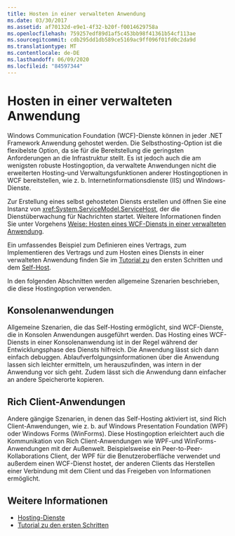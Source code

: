 ```yaml
---
title: Hosten in einer verwalteten Anwendung
ms.date: 03/30/2017
ms.assetid: af70132d-e9e1-4f32-b20f-f0014629758a
ms.openlocfilehash: 759257edf89d1af5c453bb98f41361b54cf113ae
ms.sourcegitcommit: cdb295dd1db589ce5169ac9ff096f01fd0c2da9d
ms.translationtype: MT
ms.contentlocale: de-DE
ms.lasthandoff: 06/09/2020
ms.locfileid: "84597344"
---
```

# <a name="hosting-in-a-managed-application"></a>Hosten in einer verwalteten Anwendung
Windows Communication Foundation (WCF)-Dienste können in jeder .NET Framework Anwendung gehostet werden. Die Selbsthosting-Option ist die flexibelste Option, da sie für die Bereitstellung die geringsten Anforderungen an die Infrastruktur stellt. Es ist jedoch auch die am wenigsten robuste Hostingoption, da verwaltete Anwendungen nicht die erweiterten Hosting-und Verwaltungsfunktionen anderer Hostingoptionen in WCF bereitstellen, wie z. b. Internetinformationsdienste (IIS) und Windows-Dienste.  
  
 Zur Erstellung eines selbst gehosteten Diensts erstellen und öffnen Sie eine Instanz von <xref:System.ServiceModel.ServiceHost>, der die Dienstüberwachung für Nachrichten startet. Weitere Informationen finden Sie unter Vorgehens [Weise: Hosten eines WCF-Diensts in einer verwalteten Anwendung](../how-to-host-a-wcf-service-in-a-managed-application.md).  
  
 Ein umfassendes Beispiel zum Definieren eines Vertrags, zum Implementieren des Vertrags und zum Hosten eines Diensts in einer verwalteten Anwendung finden Sie im [Tutorial zu](../getting-started-tutorial.md) den ersten Schritten und dem [Self-Host](../samples/self-host.md).  
  
 In den folgenden Abschnitten werden allgemeine Szenarien beschrieben, die diese Hostingoption verwenden.  
  
## <a name="console-applications"></a>Konsolenanwendungen  
 Allgemeine Szenarien, die das Self-Hosting ermöglicht, sind WCF-Dienste, die in Konsolen Anwendungen ausgeführt werden. Das Hosting eines WCF-Diensts in einer Konsolenanwendung ist in der Regel während der Entwicklungsphase des Diensts hilfreich. Die Anwendung lässt sich dann einfach debuggen. Ablaufverfolgungsinformationen über die Anwendung lassen sich leichter ermitteln, um herauszufinden, was intern in der Anwendung vor sich geht. Zudem lässt sich die Anwendung dann einfacher an andere Speicherorte kopieren.  
  
## <a name="rich-client-applications"></a>Rich Client-Anwendungen  
 Andere gängige Szenarien, in denen das Self-Hosting aktiviert ist, sind Rich Client-Anwendungen, wie z. b. auf Windows Presentation Foundation (WPF) oder Windows Forms (WinForms). Diese Hostingoption erleichtert auch die Kommunikation von Rich Client-Anwendungen wie WPF-und WinForms-Anwendungen mit der Außenwelt. Beispielsweise ein Peer-to-Peer-Kollaborations Client, der WPF für die Benutzeroberfläche verwendet und außerdem einen WCF-Dienst hostet, der anderen Clients das Herstellen einer Verbindung mit dem Client und das Freigeben von Informationen ermöglicht.  
  
## <a name="see-also"></a>Weitere Informationen

- [Hosting-Dienste](../hosting-services.md)
- [Tutorial zu den ersten Schritten](../getting-started-tutorial.md)
